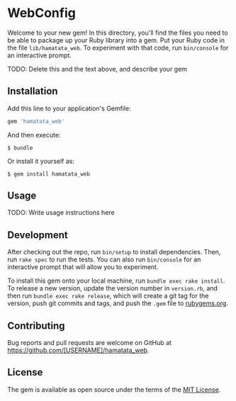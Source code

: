 # WebConfig

Welcome to your new gem! In this directory, you'll find the files you need to be able to package up your Ruby library into a gem. Put your Ruby code in the file `lib/hamatata_web`. To experiment with that code, run `bin/console` for an interactive prompt.

TODO: Delete this and the text above, and describe your gem

## Installation

Add this line to your application's Gemfile:

```ruby
gem 'hamatata_web'
```

And then execute:

    $ bundle

Or install it yourself as:

    $ gem install hamatata_web

## Usage

TODO: Write usage instructions here

## Development

After checking out the repo, run `bin/setup` to install dependencies. Then, run `rake spec` to run the tests. You can also run `bin/console` for an interactive prompt that will allow you to experiment.

To install this gem onto your local machine, run `bundle exec rake install`. To release a new version, update the version number in `version.rb`, and then run `bundle exec rake release`, which will create a git tag for the version, push git commits and tags, and push the `.gem` file to [rubygems.org](https://rubygems.org).

## Contributing

Bug reports and pull requests are welcome on GitHub at https://github.com/[USERNAME]/hamatata_web.


## License

The gem is available as open source under the terms of the [MIT License](http://opensource.org/licenses/MIT).

